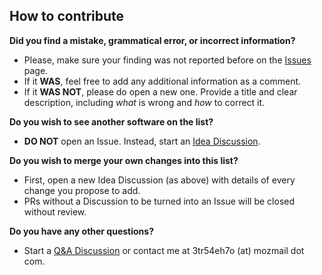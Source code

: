 ## How to contribute

__Did you find a mistake, grammatical error, or incorrect information?__
- Please, make sure your finding was not reported before on the [Issues](https://github.com/oAGoulart/awesome-nollm/issues) page.
- If it __WAS__, feel free to add any additional information as a comment.
- If it __WAS NOT__, please do open a new one. Provide a title and clear description, including _what_ is wrong and _how_ to correct it.

__Do you wish to see another software on the list?__
- __DO NOT__ open an Issue. Instead, start an [Idea Discussion](https://github.com/oAGoulart/awesome-nollm/discussions/new?category=ideas).

__Do you wish to merge your own changes into this list?__
- First, open a new Idea Discussion (as above) with details of every change you propose to add.
- PRs without a Discussion to be turned into an Issue will be closed without review.

__Do you have any other questions?__
- Start a [Q&A Discussion](https://github.com/oAGoulart/awesome-nollm/discussions/new?category=q-a) or contact me at 3tr54eh7o (at) mozmail dot com.
